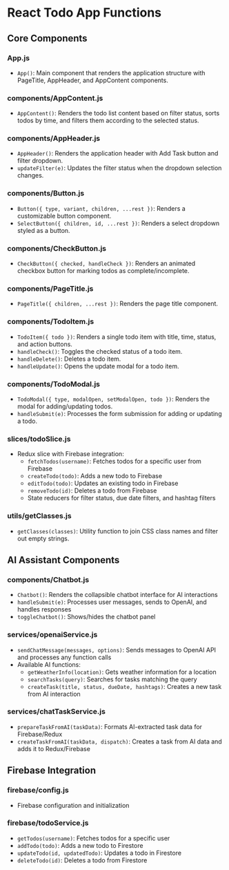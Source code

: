# React Todo App Functions

## Core Components

### App.js

- `App()`: Main component that renders the application structure with PageTitle, AppHeader, and AppContent components.

### components/AppContent.js

- `AppContent()`: Renders the todo list content based on filter status, sorts todos by time, and filters them according to the selected status.

### components/AppHeader.js

- `AppHeader()`: Renders the application header with Add Task button and filter dropdown.
- `updateFilter(e)`: Updates the filter status when the dropdown selection changes.

### components/Button.js

- `Button({ type, variant, children, ...rest })`: Renders a customizable button component.
- `SelectButton({ children, id, ...rest })`: Renders a select dropdown styled as a button.

### components/CheckButton.js

- `CheckButton({ checked, handleCheck })`: Renders an animated checkbox button for marking todos as complete/incomplete.

### components/PageTitle.js

- `PageTitle({ children, ...rest })`: Renders the page title component.

### components/TodoItem.js

- `TodoItem({ todo })`: Renders a single todo item with title, time, status, and action buttons.
- `handleCheck()`: Toggles the checked status of a todo item.
- `handleDelete()`: Deletes a todo item.
- `handleUpdate()`: Opens the update modal for a todo item.

### components/TodoModal.js

- `TodoModal({ type, modalOpen, setModalOpen, todo })`: Renders the modal for adding/updating todos.
- `handleSubmit(e)`: Processes the form submission for adding or updating a todo.

### slices/todoSlice.js

- Redux slice with Firebase integration:
  - `fetchTodos(username)`: Fetches todos for a specific user from Firebase
  - `createTodo(todo)`: Adds a new todo to Firebase
  - `editTodo(todo)`: Updates an existing todo in Firebase
  - `removeTodo(id)`: Deletes a todo from Firebase
  - State reducers for filter status, due date filters, and hashtag filters

### utils/getClasses.js

- `getClasses(classes)`: Utility function to join CSS class names and filter out empty strings.

## AI Assistant Components

### components/Chatbot.js

- `Chatbot()`: Renders the collapsible chatbot interface for AI interactions
- `handleSubmit(e)`: Processes user messages, sends to OpenAI, and handles responses
- `toggleChatbot()`: Shows/hides the chatbot panel

### services/openaiService.js

- `sendChatMessage(messages, options)`: Sends messages to OpenAI API and processes any function calls
- Available AI functions:
  - `getWeatherInfo(location)`: Gets weather information for a location
  - `searchTasks(query)`: Searches for tasks matching the query
  - `createTask(title, status, dueDate, hashtags)`: Creates a new task from AI interaction

### services/chatTaskService.js

- `prepareTaskFromAI(taskData)`: Formats AI-extracted task data for Firebase/Redux
- `createTaskFromAI(taskData, dispatch)`: Creates a task from AI data and adds it to Redux/Firebase

## Firebase Integration

### firebase/config.js
- Firebase configuration and initialization

### firebase/todoService.js
- `getTodos(username)`: Fetches todos for a specific user
- `addTodo(todo)`: Adds a new todo to Firestore
- `updateTodo(id, updatedTodo)`: Updates a todo in Firestore
- `deleteTodo(id)`: Deletes a todo from Firestore
